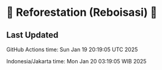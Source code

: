 
# 🌳 Reforestation (Reboisasi) 🌲

## Last Updated

GitHub Actions time: Sun Jan 19 20:19:05 UTC 2025

Indonesia/Jakarta time: Mon Jan 20 03:19:05 WIB 2025
